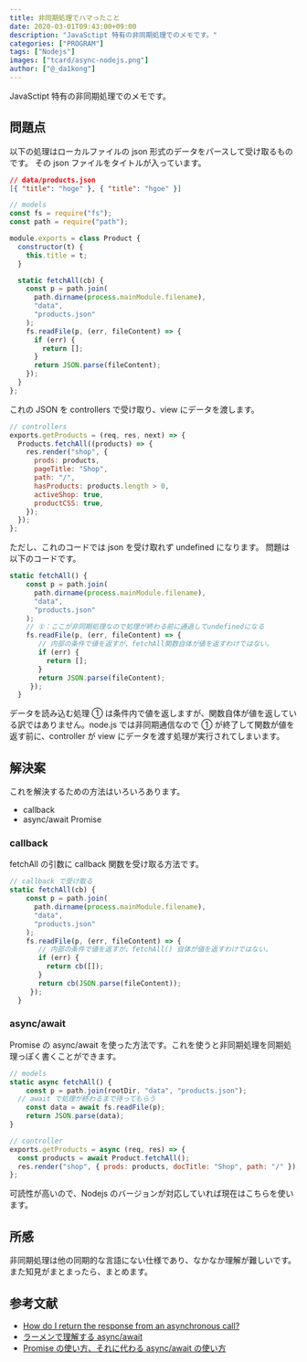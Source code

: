 ```yaml
---
title: 非同期処理でハマったこと
date: 2020-03-01T09:43:00+09:00
description: "JavaSctipt 特有の非同期処理でのメモです。"
categories: ["PROGRAM"]
tags: ["Nodejs"]
images: ["tcard/async-nodejs.png"]
author: ["@_da1kong"]
---
```


JavaSctipt 特有の非同期処理でのメモです。

## 問題点

以下の処理はローカルファイルの json 形式のデータをパースして受け取るものです。
その json ファイルをタイトルが入っています。

```json
// data/products.json
[{ "title": "hoge" }, { "title": "hgoe" }]
```

```javascript
// models
const fs = require("fs");
const path = require("path");

module.exports = class Product {
  constructor(t) {
    this.title = t;
  }

  static fetchAll(cb) {
    const p = path.join(
      path.dirname(process.mainModule.filename),
      "data",
      "products.json"
    );
    fs.readFile(p, (err, fileContent) => {
      if (err) {
        return [];
      }
      return JSON.parse(fileContent);
    });
  }
};
```

これの JSON を controllers で受け取り、view にデータを渡します。

```javascript
// controllers
exports.getProducts = (req, res, next) => {
  Products.fetchAll((products) => {
    res.render("shop", {
      prods: products,
      pageTitle: "Shop",
      path: "/",
      hasProducts: products.length > 0,
      activeShop: true,
      productCSS: true,
    });
  });
};
```

ただし、これのコードでは json を受け取れず undefined になります。
問題は以下のコードです。

```javascript
static fetchAll() {
    const p = path.join(
      path.dirname(process.mainModule.filename),
      "data",
      "products.json"
    );
  	// ①：ここが非同期処理なので処理が終わる前に通過してundefinedになる
    fs.readFile(p, (err, fileContent) => {
       // 内部の条件で値を返すが、fetchAll関数自体が値を返すわけではない。
       if (err) {
         return [];
       }
       return JSON.parse(fileContent);
     });
  }
```

データを読み込む処理 ① は条件内で値を返しますが、関数自体が値を返している訳ではありません。node.js では非同期通信なので ① が終了して関数が値を返す前に、controller が view にデータを渡す処理が実行されてしまいます。

## 解決案

これを解決するための方法はいろいろあります。

- callback
- async/await Promise

### callback

fetchAll の引数に callback 関数を受け取る方法です。

```javascript
// callback で受け取る
static fetchAll(cb) {
    const p = path.join(
      path.dirname(process.mainModule.filename),
      "data",
      "products.json"
    );
    fs.readFile(p, (err, fileContent) => {
       // 内部の条件で値を返すが、fetchAll() 自体が値を返すわけではない。
       if (err) {
         return cb([]);
       }
       return cb(JSON.parse(fileContent));
     });
  }
```

### async/await

Promise の async/await を使った方法です。これを使うと非同期処理を同期処理っぽく書くことができます。

```javascript
// models
static async fetchAll() {
	const p = path.join(rootDir, "data", "products.json");
  // await で処理が終わるまで待ってもらう
	const data = await fs.readFile(p);
	return JSON.parse(data);
}
```

```javascript
// controller
exports.getProducts = async (req, res) => {
  const products = await Product.fetchAll();
  res.render("shop", { prods: products, docTitle: "Shop", path: "/" });
};
```

可読性が高いので、Nodejs のバージョンが対応していれば現在はこちらを使います。

## 所感

非同期処理は他の同期的な言語にない仕様であり、なかなか理解が難しいです。
また知見がまとまったら、まとめます。

## 参考文献

- [How do I return the response from an asynchronous call?](https://stackoverflow.com/questions/14220321/how-do-i-return-the-response-from-an-asynchronous-call)
- [ラーメンで理解する async/await](https://qiita.com/7tsuno/items/6d5a27ffe9143b35defe)
- [Promise の使い方、それに代わる async/await の使い方](https://qiita.com/suin/items/97041d3e0691c12f4974)
